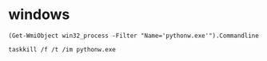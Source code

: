 # windows
```
(Get-WmiObject win32_process -Filter "Name='pythonw.exe'").Commandline
```
```
taskkill /f /t /im pythonw.exe
```
